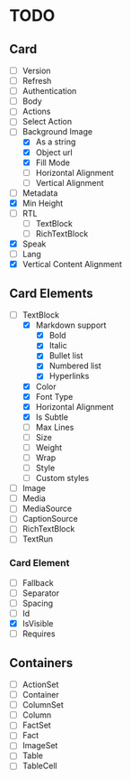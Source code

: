 # TODO

## Card

- [ ] Version
- [ ] Refresh
- [ ] Authentication
- [ ] Body
- [ ] Actions
- [ ] Select Action
- [ ] Background Image
  - [x] As a string
  - [x] Object url
  - [x] Fill Mode
  - [ ] Horizontal Alignment
  - [ ] Vertical Alignment
- [ ] Metadata
- [x] Min Height
- [ ] RTL
  - [ ] TextBlock
  - [ ] RichTextBlock
- [x] Speak
- [ ] Lang
- [x] Vertical Content Alignment

## Card Elements

- [ ] TextBlock
  - [x] Markdown support
    - [x] Bold
    - [x] Italic
    - [x] Bullet list
    - [x] Numbered list
    - [x] Hyperlinks
  - [x] Color
  - [x] Font Type
  - [x] Horizontal Alignment
  - [x] Is Subtle
  - [ ] Max Lines
  - [ ] Size
  - [ ] Weight
  - [ ] Wrap
  - [ ] Style
  - [ ] Custom styles
- [ ] Image
- [ ] Media
- [ ] MediaSource
- [ ] CaptionSource
- [ ] RichTextBlock
- [ ] TextRun

### Card Element

- [ ] Fallback
- [ ] Separator
- [ ] Spacing
- [ ] Id
- [x] IsVisible
- [ ] Requires

## Containers

- [ ] ActionSet
- [ ] Container
- [ ] ColumnSet
- [ ] Column
- [ ] FactSet
- [ ] Fact
- [ ] ImageSet
- [ ] Table
- [ ] TableCell

